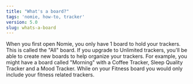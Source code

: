 ```yaml
---
title: "What's a board?"
tags: 'nomie, how-to, tracker'
version: 5.0
slug: whats-a-board
---
```


When you first open Nomie, you only have 1 board to hold your trackers. This is called the "All" board. If you upgrade to Unlimited trackers, you'll be able to create new boards to help organize your trackers. For example, you might have a board called "Morning" with a Coffee Tracker, Sleep Quality Tracker and a Mood Tracker. While on your Fitness board you would only include your fitness related trackers.
